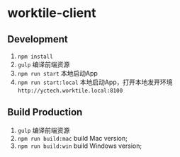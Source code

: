# worktile-client

## Development

1. `npm install`
1. `gulp` 编译前端资源
1. `npm run start` 本地启动App
1. `npm run start:local` 本地启动App，打开本地发开环境 `http://yctech.worktile.local:8100`

## Build Production

1. `gulp` 编译前端资源
1. `npm run build:mac` build Mac version;
1. `npm run build:win` build Windows version;

